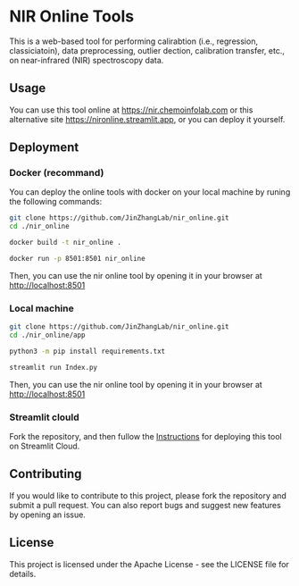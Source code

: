 
# NIR Online Tools

This is a web-based tool for performing calirabtion (i.e., regression, classiciatoin), data preprocessing, outlier dection, calibration transfer, etc., on near-infrared (NIR) spectroscopy data.

## Usage

You can use this tool online at <https://nir.chemoinfolab.com> or this alternative site <https://nironline.streamlit.app>, or you can deploy it yourself.

## Deployment

### Docker (recommand)

You can deploy the online tools with docker on your local machine by runing the following commands:

``` bash
git clone https://github.com/JinZhangLab/nir_online.git
cd ./nir_online

docker build -t nir_online .

docker run -p 8501:8501 nir_online
```

Then, you can use the nir online tool by opening it in your browser at <http://localhost:8501>

### Local machine

``` bash
git clone https://github.com/JinZhangLab/nir_online.git
cd ./nir_online/app

python3 -m pip install requirements.txt

streamlit run Index.py
```

Then, you can use the nir online tool by opening it in your browser at <http://localhost:8501>

### Streamlit clould

Fork the repository, and then fullow the [Instructions](https://streamlit.io/cloud) for deploying this tool on Streamlit Cloud.

## Contributing

If you would like to contribute to this project, please fork the repository and submit a pull request. You can also report bugs and suggest new features by opening an issue.

## License

This project is licensed under the Apache License - see the LICENSE file for details.
